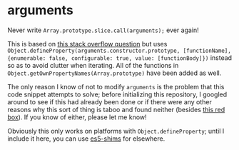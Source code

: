 arguments
=====

Never write `Array.prototype.slice.call(arguments);` ever again! 

This is based on [this stack overflow question](http://stackoverflow.com/questions/11851107/prototyping-arguments) but uses `Object.defineProperty(arguments.constructor.prototype, [functionName], {enumerable: false, configurable: true, value: [functionBody]})` instead so as to avoid clutter when iterating. All of the functions in `Object.getOwnPropertyNames(Array.prototype)` have been added as well. 

The only reason I know of not to modify `arguments` is the problem that this code snippet attempts to solve; before initializing this repository, I googled around to see if this had already been done or if there were any other reasons why this sort of thing is taboo and found neither (besides [this red box](https://developer.mozilla.org/en-US/docs/Web/JavaScript/Reference/Functions/arguments)). If you know of either, please let me know! 

Obviously this only works on platforms with `Object.defineProperty`; until I include it here, you can use [es5-shims](https://github.com/es-shims/es5-shim) for elsewhere. 

